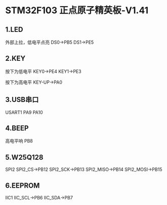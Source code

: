# STM32F103 正点原子精英板-V1.41

## 1.LED

外部上拉，低电平点亮
DS0->PB5
DS1->PE5

## 2.KEY

按下为低电平
KEY0->PE4
KEY1->PE3

按下为高电平
KEY-UP->PA0

## 3.USB串口

USART1
PA9
PA10

## 4.BEEP
高电平响
PB8

## 5.W25Q128
SPI2
SPI2_CS->PB12
SPI2_SCK->PB13
SPI2_MISO->PB14
SPI2_MOSI->PB15

## 6.EEPROM
IIC1
IIC_SCL->PB6
IIC_SDA->PB7


